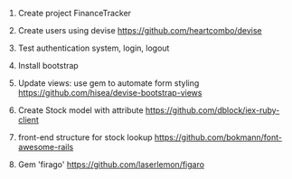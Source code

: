 1. Create project FinanceTracker

2. Create users using devise
  https://github.com/heartcombo/devise

3. Test authentication system, login, logout

4. Install bootstrap

5. Update views: use gem to automate form styling
  https://github.com/hisea/devise-bootstrap-views

6. Create Stock model with attribute
  https://github.com/dblock/iex-ruby-client

7. front-end structure for stock lookup
  https://github.com/bokmann/font-awesome-rails

8. Gem 'firago'
  https://github.com/laserlemon/figaro
